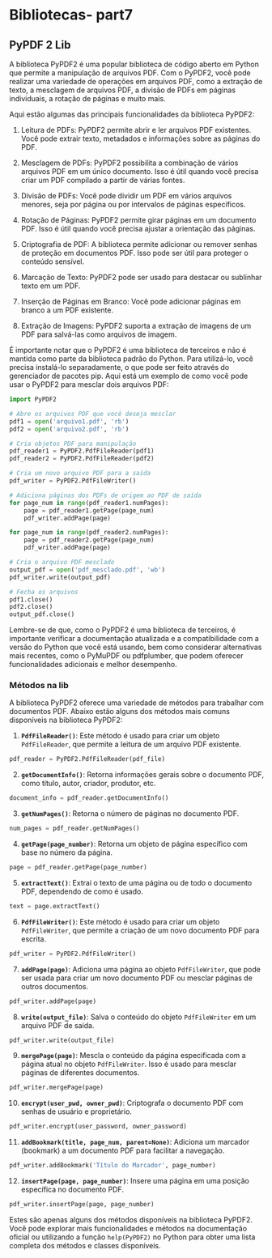 # Bibliotecas- part7

## PyPDF 2 Lib

A biblioteca PyPDF2 é uma popular biblioteca de código aberto em Python que permite a manipulação de arquivos PDF. Com o PyPDF2, você pode realizar uma variedade de operações em arquivos PDF, como a extração de texto, a mesclagem de arquivos PDF, a divisão de PDFs em páginas individuais, a rotação de páginas e muito mais.

Aqui estão algumas das principais funcionalidades da biblioteca PyPDF2:

1. Leitura de PDFs: PyPDF2 permite abrir e ler arquivos PDF existentes. Você pode extrair texto, metadados e informações sobre as páginas do PDF.

2. Mesclagem de PDFs: PyPDF2 possibilita a combinação de vários arquivos PDF em um único documento. Isso é útil quando você precisa criar um PDF compilado a partir de várias fontes.

3. Divisão de PDFs: Você pode dividir um PDF em vários arquivos menores, seja por página ou por intervalos de páginas específicos.

4. Rotação de Páginas: PyPDF2 permite girar páginas em um documento PDF. Isso é útil quando você precisa ajustar a orientação das páginas.

5. Criptografia de PDF: A biblioteca permite adicionar ou remover senhas de proteção em documentos PDF. Isso pode ser útil para proteger o conteúdo sensível.

6. Marcação de Texto: PyPDF2 pode ser usado para destacar ou sublinhar texto em um PDF.

7. Inserção de Páginas em Branco: Você pode adicionar páginas em branco a um PDF existente.

8. Extração de Imagens: PyPDF2 suporta a extração de imagens de um PDF para salvá-las como arquivos de imagem.

É importante notar que o PyPDF2 é uma biblioteca de terceiros e não é mantida como parte da biblioteca padrão do Python. Para utilizá-lo, você precisa instalá-lo separadamente, o que pode ser feito através do gerenciador de pacotes pip. Aqui está um exemplo de como você pode usar o PyPDF2 para mesclar dois arquivos PDF:

```python
import PyPDF2

# Abre os arquivos PDF que você deseja mesclar
pdf1 = open('arquivo1.pdf', 'rb')
pdf2 = open('arquivo2.pdf', 'rb')

# Cria objetos PDF para manipulação
pdf_reader1 = PyPDF2.PdfFileReader(pdf1)
pdf_reader2 = PyPDF2.PdfFileReader(pdf2)

# Cria um novo arquivo PDF para a saída
pdf_writer = PyPDF2.PdfFileWriter()

# Adiciona páginas dos PDFs de origem ao PDF de saída
for page_num in range(pdf_reader1.numPages):
    page = pdf_reader1.getPage(page_num)
    pdf_writer.addPage(page)

for page_num in range(pdf_reader2.numPages):
    page = pdf_reader2.getPage(page_num)
    pdf_writer.addPage(page)

# Cria o arquivo PDF mesclado
output_pdf = open('pdf_mesclado.pdf', 'wb')
pdf_writer.write(output_pdf)

# Fecha os arquivos
pdf1.close()
pdf2.close()
output_pdf.close()
```

Lembre-se de que, como o PyPDF2 é uma biblioteca de terceiros, é importante verificar a documentação atualizada e a compatibilidade com a versão do Python que você está usando, bem como considerar alternativas mais recentes, como o PyMuPDF ou pdfplumber, que podem oferecer funcionalidades adicionais e melhor desempenho.

### Métodos na lib

A biblioteca PyPDF2 oferece uma variedade de métodos para trabalhar com documentos PDF. Abaixo estão alguns dos métodos mais comuns disponíveis na biblioteca PyPDF2:

1. **`PdfFileReader()`**: Este método é usado para criar um objeto `PdfFileReader`, que permite a leitura de um arquivo PDF existente.

```python
pdf_reader = PyPDF2.PdfFileReader(pdf_file)
```

2. **`getDocumentInfo()`**: Retorna informações gerais sobre o documento PDF, como título, autor, criador, produtor, etc.

```python
document_info = pdf_reader.getDocumentInfo()
```

3. **`getNumPages()`**: Retorna o número de páginas no documento PDF.

```python
num_pages = pdf_reader.getNumPages()
```

4. **`getPage(page_number)`**: Retorna um objeto de página específico com base no número da página.

```python
page = pdf_reader.getPage(page_number)
```

5. **`extractText()`**: Extrai o texto de uma página ou de todo o documento PDF, dependendo de como é usado.

```python
text = page.extractText()
```

6. **`PdfFileWriter()`**: Este método é usado para criar um objeto `PdfFileWriter`, que permite a criação de um novo documento PDF para escrita.

```python
pdf_writer = PyPDF2.PdfFileWriter()
```

7. **`addPage(page)`**: Adiciona uma página ao objeto `PdfFileWriter`, que pode ser usada para criar um novo documento PDF ou mesclar páginas de outros documentos.

```python
pdf_writer.addPage(page)
```

8. **`write(output_file)`**: Salva o conteúdo do objeto `PdfFileWriter` em um arquivo PDF de saída.

```python
pdf_writer.write(output_file)
```

9. **`mergePage(page)`**: Mescla o conteúdo da página especificada com a página atual no objeto `PdfFileWriter`. Isso é usado para mesclar páginas de diferentes documentos.

```python
pdf_writer.mergePage(page)
```

10. **`encrypt(user_pwd, owner_pwd)`**: Criptografa o documento PDF com senhas de usuário e proprietário.

```python
pdf_writer.encrypt(user_password, owner_password)
```

11. **`addBookmark(title, page_num, parent=None)`**: Adiciona um marcador (bookmark) a um documento PDF para facilitar a navegação.

```python
pdf_writer.addBookmark('Título do Marcador', page_number)
```

12. **`insertPage(page, page_number)`**: Insere uma página em uma posição específica no documento PDF.

```python
pdf_writer.insertPage(page, page_number)
```

Estes são apenas alguns dos métodos disponíveis na biblioteca PyPDF2. Você pode explorar mais funcionalidades e métodos na documentação oficial ou utilizando a função `help(PyPDF2)` no Python para obter uma lista completa dos métodos e classes disponíveis.
